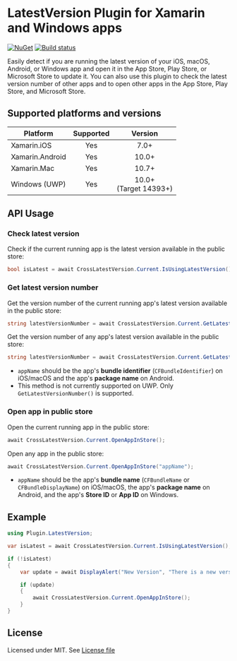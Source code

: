 # LatestVersion Plugin for Xamarin and Windows apps

[![NuGet](https://img.shields.io/nuget/v/Xam.Plugin.LatestVersion.svg?label=NuGet)](https://www.nuget.org/packages/Xam.Plugin.LatestVersion/)
[![Build status](https://ci.appveyor.com/api/projects/status/sbvvle9doh9k6fkw?svg=true)](https://ci.appveyor.com/project/edsnider/latestversionplugin)

Easily detect if you are running the latest version of your iOS, macOS, Android, or Windows app and open it in the App Store, Play Store, or Microsoft Store to update it. You can also use this plugin to check the latest version number of other apps and to open other apps in the App Store, Play Store, and Microsoft Store.

## Supported platforms and versions

|Platform|Supported|Version|
| ------------------- | :-----------: | :------------------: |
|Xamarin.iOS|Yes|7.0+|
|Xamarin.Android|Yes|10.0+|
|Xamarin.Mac|Yes|10.7+|
|Windows (UWP)|Yes|10.0+<br>(Target 14393+)|

## API Usage

### Check latest version

Check if the current running app is the latest version available in the public store:

```csharp
bool isLatest = await CrossLatestVersion.Current.IsUsingLatestVersion();
```

### Get latest version number

Get the version number of the current running app's latest version available in the public store:

```csharp
string latestVersionNumber = await CrossLatestVersion.Current.GetLatestVersionNumber();
```

Get the version number of any app's latest version available in the public store:

```csharp
string latestVersionNumber = await CrossLatestVersion.Current.GetLatestVersionNumber("appName");
```

- `appName` should be the app's **bundle identifier** (`CFBundleIdentifier`) on iOS/macOS and the app's **package name** on Android.
- This method is not currently supported on UWP. Only `GetLatestVersionNumber()` is supported.

### Open app in public store

Open the current running app in the public store:

```csharp
await CrossLatestVersion.Current.OpenAppInStore();
```

Open any app in the public store:

```csharp
await CrossLatestVersion.Current.OpenAppInStore("appName");
```

- `appName` should be the app's **bundle name** (`CFBundleName` or `CFBundleDisplayName`) on iOS/macOS, the app's **package name** on Android, and the app's **Store ID** or **App ID** on Windows.

## Example

```csharp
using Plugin.LatestVersion;

var isLatest = await CrossLatestVersion.Current.IsUsingLatestVersion();

if (!isLatest)
{
    var update = await DisplayAlert("New Version", "There is a new version of this app available. Would you like to update now?", "Yes", "No");

    if (update)
    {
        await CrossLatestVersion.Current.OpenAppInStore();
    }
}
```

## License

Licensed under MIT. See [License file](https://github.com/edsnider/LatestVersionPlugin/blob/master/LICENSE)
